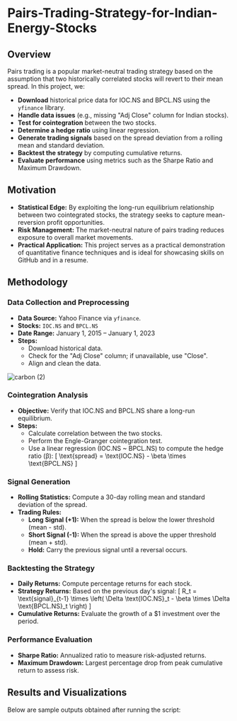 # Pairs-Trading-Strategy-for-Indian-Energy-Stocks

## Overview

Pairs trading is a popular market-neutral trading strategy based on the assumption that two historically correlated stocks will revert to their mean spread. In this project, we:
- **Download** historical price data for IOC.NS and BPCL.NS using the `yfinance` library.
- **Handle data issues** (e.g., missing "Adj Close" column for Indian stocks).
- **Test for cointegration** between the two stocks.
- **Determine a hedge ratio** using linear regression.
- **Generate trading signals** based on the spread deviation from a rolling mean and standard deviation.
- **Backtest the strategy** by computing cumulative returns.
- **Evaluate performance** using metrics such as the Sharpe Ratio and Maximum Drawdown.

## Motivation

- **Statistical Edge:** By exploiting the long-run equilibrium relationship between two cointegrated stocks, the strategy seeks to capture mean-reversion profit opportunities.
- **Risk Management:** The market-neutral nature of pairs trading reduces exposure to overall market movements.
- **Practical Application:** This project serves as a practical demonstration of quantitative finance techniques and is ideal for showcasing skills on GitHub and in a resume.

## Methodology

### Data Collection and Preprocessing

- **Data Source:** Yahoo Finance via `yfinance`.
- **Stocks:** `IOC.NS` and `BPCL.NS`
- **Date Range:** January 1, 2015 – January 1, 2023
- **Steps:**
  - Download historical data.
  - Check for the "Adj Close" column; if unavailable, use "Close".
  - Align and clean the data.

![carbon (2)](https://github.com/user-attachments/assets/fd96a8dd-9599-46ca-97cd-561cf6b3e07a)


### Cointegration Analysis

- **Objective:** Verify that IOC.NS and BPCL.NS share a long-run equilibrium.
- **Steps:**
  - Calculate correlation between the two stocks.
  - Perform the Engle-Granger cointegration test.
  - Use a linear regression (IOC.NS ~ BPCL.NS) to compute the hedge ratio (β):
    \[
    \text{spread} = \text{IOC.NS} - \beta \times \text{BPCL.NS}
    \]

### Signal Generation

- **Rolling Statistics:** Compute a 30-day rolling mean and standard deviation of the spread.
- **Trading Rules:**
  - **Long Signal (+1):** When the spread is below the lower threshold (mean - std).
  - **Short Signal (-1):** When the spread is above the upper threshold (mean + std).
  - **Hold:** Carry the previous signal until a reversal occurs.

### Backtesting the Strategy

- **Daily Returns:** Compute percentage returns for each stock.
- **Strategy Returns:** Based on the previous day's signal:
  \[
  R_t = \text{signal}_{t-1} \times \left( \Delta \text{IOC.NS}_t - \beta \times \Delta \text{BPCL.NS}_t \right)
  \]
- **Cumulative Returns:** Evaluate the growth of a $1 investment over the period.

### Performance Evaluation

- **Sharpe Ratio:** Annualized ratio to measure risk-adjusted returns.
- **Maximum Drawdown:** Largest percentage drop from peak cumulative return to assess risk.

## Results and Visualizations

Below are sample outputs obtained after running the script:
